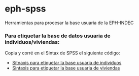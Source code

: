 # eph-spss
Herramientas para procesar la base usuaria de la EPH-INDEC

### Para etiquetar la base de datos usuaria de individuos/viviendas:
Copia y corré en el Sintax de SPSS el siguiente código:
* [Sitnaxis para etiquetar la base usuaria de individuos](https://github.com/pablinte/eph-spss/raw/master/etiquetas_eph_ind_2018.sps)
* [Sintaxis para etiquetar la base usuaria de viviendas](https://github.com/pablinte/eph-spss/raw/master/etiquetas_eph_hog_2018.sps)
